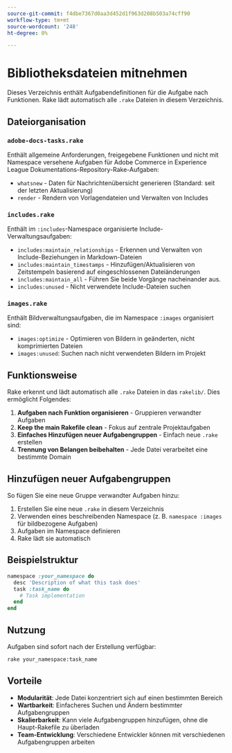 ```yaml
---
source-git-commit: f4dbe7367d0aa3d452d1f963d208b503a74cff90
workflow-type: tm+mt
source-wordcount: '248'
ht-degree: 0%

---
```

# Bibliotheksdateien mitnehmen

Dieses Verzeichnis enthält Aufgabendefinitionen für die Aufgabe nach Funktionen. Rake lädt automatisch alle `.rake` Dateien in diesem Verzeichnis.

## Dateiorganisation

### `adobe-docs-tasks.rake`

Enthält allgemeine Anforderungen, freigegebene Funktionen und nicht mit Namespace versehene Aufgaben für Adobe Commerce in Experience League Dokumentations-Repository-Rake-Aufgaben:

- `whatsnew` - Daten für Nachrichtenübersicht generieren (Standard: seit der letzten Aktualisierung)
- `render` - Rendern von Vorlagendateien und Verwalten von Includes

### `includes.rake`

Enthält im `:includes`-Namespace organisierte Include-Verwaltungsaufgaben:

- `includes:maintain_relationships` - Erkennen und Verwalten von Include-Beziehungen in Markdown-Dateien
- `includes:maintain_timestamps` - Hinzufügen/Aktualisieren von Zeitstempeln basierend auf eingeschlossenen Dateiänderungen
- `includes:maintain_all` - Führen Sie beide Vorgänge nacheinander aus.
- `includes:unused` - Nicht verwendete Include-Dateien suchen

### `images.rake`

Enthält Bildverwaltungsaufgaben, die im Namespace `:images` organisiert sind:

- `images:optimize` - Optimieren von Bildern in geänderten, nicht komprimierten Dateien
- `images:unused`: Suchen nach nicht verwendeten Bildern im Projekt

## Funktionsweise

Rake erkennt und lädt automatisch alle `.rake` Dateien in das `rakelib/`. Dies ermöglicht Folgendes:

1. **Aufgaben nach Funktion organisieren** - Gruppieren verwandter Aufgaben
2. **Keep the main Rakefile clean** - Fokus auf zentrale Projektaufgaben
3. **Einfaches Hinzufügen neuer Aufgabengruppen** - Einfach neue `.rake` erstellen
4. **Trennung von Belangen beibehalten** - Jede Datei verarbeitet eine bestimmte Domain

## Hinzufügen neuer Aufgabengruppen

So fügen Sie eine neue Gruppe verwandter Aufgaben hinzu:

1. Erstellen Sie eine neue `.rake` in diesem Verzeichnis
2. Verwenden eines beschreibenden Namespace (z. B. `namespace :images` für bildbezogene Aufgaben)
3. Aufgaben im Namespace definieren
4. Rake lädt sie automatisch

## Beispielstruktur

```ruby
namespace :your_namespace do
  desc 'Description of what this task does'
  task :task_name do
    # Task implementation
  end
end
```

## Nutzung

Aufgaben sind sofort nach der Erstellung verfügbar:

```bash
rake your_namespace:task_name
```

## Vorteile

- **Modularität**: Jede Datei konzentriert sich auf einen bestimmten Bereich
- **Wartbarkeit**: Einfacheres Suchen und Ändern bestimmter Aufgabengruppen
- **Skalierbarkeit**: Kann viele Aufgabengruppen hinzufügen, ohne die Haupt-Rakefile zu überladen
- **Team-Entwicklung**: Verschiedene Entwickler können mit verschiedenen Aufgabengruppen arbeiten
